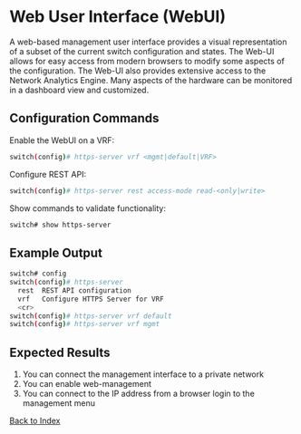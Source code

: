 
# Web User Interface (WebUI) 

A web-based management user interface provides a visual representation of a subset of the current switch configuration and states. The Web-UI allows for easy access from modern browsers to modify some aspects of the configuration. The Web-UI also provides extensive access to the Network Analytics Engine. Many aspects of the hardware can be monitored in a dashboard view and customized. 

## Configuration Commands 

Enable the WebUI on a VRF: 

```bash
switch(config)# https-server vrf <mgmt|default|VRF>
```

Configure REST API: 

```bash
switch(config)# https-server rest access-mode read-<only|write>
```

Show commands to validate functionality:  

```bash
switch# show https-server
```

## Example Output 

```bash
switch# config
switch(config)# https-server
  rest  REST API configuration
  vrf   Configure HTTPS Server for VRF
  <cr>
switch(config)# https-server vrf default
switch(config)# https-server vrf mgmt
```

## Expected Results 

1. You can connect the management interface to a private network
2. You can enable web-management
3. You can connect to the IP address from a browser login to the management menu  

[Back to Index](./index.md)
